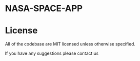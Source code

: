 # NASA-SPACE-APP

# License
All of the codebase are MIT licensed unless otherwise specified.

If you have any suggestions please contact us 
